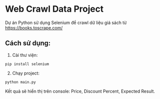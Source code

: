 
# Web Crawl Data Project

Dự án Python sử dụng Selenium để crawl dữ liệu giá sách từ https://books.toscrape.com/

## Cách sử dụng:
1. Cài thư viện:
```
pip install selenium
```
2. Chạy project:
```
python main.py
```

Kết quả sẽ hiển thị trên console: Price, Discount Percent, Expected Result.
